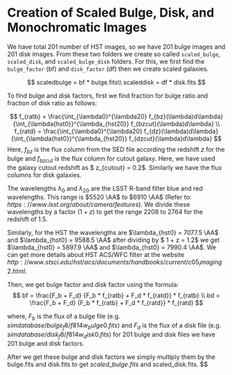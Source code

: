 # Creation of Scaled Bulge, Disk, and Monochromatic Images
We have total 201 number of HST images, so we have 201 bulge images and 201 disk images.
From these two folders we create so called `scaled_bulge`, `scaled_disk`, and `scaled_bulge_disk` folders. 
For this, we first find the `bulge_factor` (bf) and `disk_factor` (df) then we create scaled galaxies.

  $$
  scaledbulge = bf * bulge.fits\\
  scaleddisk = df * disk.fits
$$
 
 

To find bulge and disk factors, first we find fraction for bulge ratio and fraction of disk ratio as follows:

 $$
 f_{ratb} = \frac{\int_{\lambda0}^{\lambda20} f_{bz}(\lambda)d\lambda}
 {\int_{\lambda{hst0}}^{\lambda_{hst20}} f_{bzcut}(\lambda)d\lambda} \\
 f_{ratd} = \frac{\int_{\lambda0}^{\lambda20} f_{dz}(\lambda)d\lambda}
 {\int_{\lambda{hst0}}^{\lambda_{hst20}} f_{dzcut}(\lambda)d\lambda}
 $$
Here, $f_{bz}$ is the flux column from the SED file according the redshift $z$ for the bulge and $f_{bzcut}$ is the 
flux column for cutout galaxy. Here, we have used the galaxy cutout redshift as $ z_{cutout} = 0.2$. Similarly we have the flux columns for disk galaxies.

The wavelengths $\lambda_0$ and $\lambda_{20}$ are the LSST R-band filter blue and red wavelengths. This range is $5520 \AA$ to $6910 \AA$ (Refer to: $https://www.lsst.org/about/camera/features$).
We divide these wavelengths by a factor ($1 + z$) to get the range 2208 to 2764 for the redshift of 1.5.

Similarly, for the HST the wavelengths are $\lambda_{hst0} = 7077.5 \AA$ and $\lambda_{hst0} = 9588.5 \AA$ after dividing by $ 1 + z = 1.2$ we get $\lambda_{hst0} = 5897.9 \AA$ and $\lambda_{hst0} = 7990.4 \AA$. We can get more details about HST ACS/WFC filter at the website $http://www.stsci.edu/hst/acs/documents/handbooks/current/c05_imaging2.html$.

Then, we get bulge factor and disk factor using the formula:
 $$
 bf = \frac{F_b + F_d} {F_b * f_{ratb} + F_d * f_{ratd}} * f_{ratb} \\
 bd = \frac{F_b + F_d} {F_b * f_{ratb} + F_d * f_{ratd}} * f_{ratd}
$$
 
 where, $F_b$ is the flux of a bulge file (e.g. $simdatabase/bulge_f8/f814w_bulge0.fits$) and $F_d$ is the flux of a disk file (e.g. $simdatabase/disk_f8/f814w_disk0.fits$) for 201 bulge and disk files we have 201 bulge and disk factors.
 
After we get these bulge and disk factors we simply multiply them by the bulge.fits and disk.fits to get $scaled\_bulge.fits$ and scaled\_disk.fits.
$$
